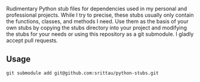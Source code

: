 Rudimentary Python stub files for dependencies used in my personal and
professional projects. While I try to precise, these stubs usually only
contain the functions, classes, and methods I need. Use them as the basis
of your own stubs by copying the stubs directory into your project and
modifying the stubs for your needs or using this repository as a git
submodule. I gladly accept pull requests.

## Usage

```
git submodule add git@github.com:srittau/python-stubs.git
```
